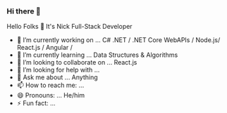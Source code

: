 ### Hi there 👋

Hello Folks 👋 It's Nick Full-Stack Developer 



- 🔭 I’m currently working on ... C# .NET / .NET Core WebAPIs / Node.js/ React.js / Angular / 
- 🌱 I’m currently learning ... Data Structures & Algorithms
- 👯 I’m looking to collaborate on ... React.js
- 🤔 I’m looking for help with ... 
- 💬 Ask me about ... Anything
- 📫 How to reach me: ... 
- 😄 Pronouns: ... He/him
- ⚡ Fun fact: ...

